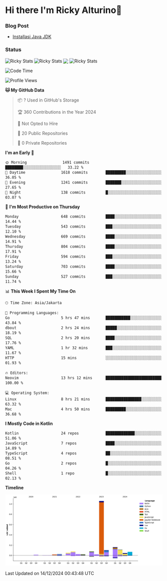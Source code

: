 # Hi there I'm Ricky Alturino👋

### Blog Post

<!-- BLOG-POST-LIST:START -->

- [Installasi Java JDK](https://onirutla.medium.com/installasi-java-jdk-ec701beeb5cb?source=rss-d9d81c918cc9------2)
<!-- BLOG-POST-LIST:END -->

### Status

<img align="center" alt="Ricky Stats" src="https://github-readme-stats.vercel.app/api?username=Alturino&theme=dark&show_icons=true&hide_border=false" />
<img align="center" alt="Ricky Stats" src="https://github-readme-stats.vercel.app/api/top-langs/?username=Alturino&theme=dark&show_icons=true&layout=compact"/>
<img align="center" width="640px" src="https://github-readme-stats.vercel.app/api/wakatime?username=Alturino&layout=compact&hide_border=true&theme=dark">
<img align="center" alt="Ricky Stats" src="https://leetcard.jacoblin.cool/onirutla?border=0&radius=20&ext=activity"/>

<!--START_SECTION:waka-->
![Code Time](http://img.shields.io/badge/Code%20Time-797%20hrs%2017%20mins-blue)

![Profile Views](http://img.shields.io/badge/Profile%20Views-0-blue)

**🐱 My GitHub Data** 

> 📦 ? Used in GitHub's Storage 
 > 
> 🏆 360 Contributions in the Year 2024
 > 
> 🚫 Not Opted to Hire
 > 
> 📜 20 Public Repositories 
 > 
> 🔑 0 Private Repositories 
 > 
**I'm an Early 🐤** 

```text
🌞 Morning                1491 commits        ████████░░░░░░░░░░░░░░░░░   33.22 % 
🌆 Daytime                1618 commits        █████████░░░░░░░░░░░░░░░░   36.05 % 
🌃 Evening                1241 commits        ███████░░░░░░░░░░░░░░░░░░   27.65 % 
🌙 Night                  138 commits         █░░░░░░░░░░░░░░░░░░░░░░░░   03.07 % 
```
📅 **I'm Most Productive on Thursday** 

```text
Monday                   648 commits         ████░░░░░░░░░░░░░░░░░░░░░   14.44 % 
Tuesday                  543 commits         ███░░░░░░░░░░░░░░░░░░░░░░   12.10 % 
Wednesday                669 commits         ████░░░░░░░░░░░░░░░░░░░░░   14.91 % 
Thursday                 804 commits         ████░░░░░░░░░░░░░░░░░░░░░   17.91 % 
Friday                   594 commits         ███░░░░░░░░░░░░░░░░░░░░░░   13.24 % 
Saturday                 703 commits         ████░░░░░░░░░░░░░░░░░░░░░   15.66 % 
Sunday                   527 commits         ███░░░░░░░░░░░░░░░░░░░░░░   11.74 % 
```


📊 **This Week I Spent My Time On** 

```text
🕑︎ Time Zone: Asia/Jakarta

💬 Programming Languages: 
Go                       5 hrs 47 mins       ███████████░░░░░░░░░░░░░░   43.84 % 
dbout                    2 hrs 24 mins       █████░░░░░░░░░░░░░░░░░░░░   18.19 % 
SQL                      2 hrs 20 mins       ████░░░░░░░░░░░░░░░░░░░░░   17.76 % 
YAML                     1 hr 32 mins        ███░░░░░░░░░░░░░░░░░░░░░░   11.67 % 
HTTP                     15 mins             ░░░░░░░░░░░░░░░░░░░░░░░░░   01.93 % 

🔥 Editors: 
Neovim                   13 hrs 12 mins      █████████████████████████   100.00 % 

💻 Operating System: 
Linux                    8 hrs 21 mins       ████████████████░░░░░░░░░   63.32 % 
Mac                      4 hrs 50 mins       █████████░░░░░░░░░░░░░░░░   36.68 % 
```

**I Mostly Code in Kotlin** 

```text
Kotlin                   24 repos            █████████████░░░░░░░░░░░░   51.06 % 
JavaScript               7 repos             ████░░░░░░░░░░░░░░░░░░░░░   14.89 % 
TypeScript               4 repos             ██░░░░░░░░░░░░░░░░░░░░░░░   08.51 % 
Go                       2 repos             █░░░░░░░░░░░░░░░░░░░░░░░░   04.26 % 
Shell                    1 repo              █░░░░░░░░░░░░░░░░░░░░░░░░   02.13 % 
```



**Timeline**

![Lines of Code chart](https://raw.githubusercontent.com/Alturino/Alturino/main/assets/bar_graph.png)


 Last Updated on 14/12/2024 00:43:48 UTC
<!--END_SECTION:waka-->
